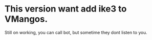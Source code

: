
# This version want add ike3 to VMangos.
Still on working, you can call bot, but sometime they dont listen to you.
